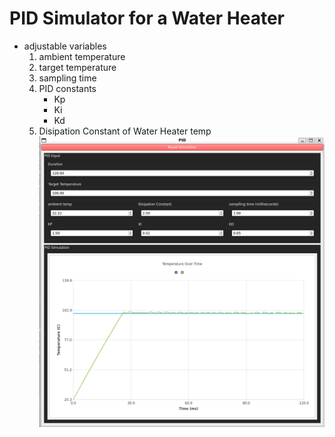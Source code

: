 # PID Simulator for a Water Heater 
- adjustable variables
  1. ambient temperature
  2. target temperature
  3. sampling time
  4. PID constants
     - Kp
     - Ki
     - Kd
  5. Disipation Constant of Water Heater temp
  ![alttext](https://github.com/cpw1203/PID_SIM/blob/main/PNG_OF_PID.png?raw=true)

